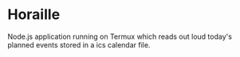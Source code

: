 # Horaille
Node.js application running on Termux which reads out loud today's planned events stored in a ics calendar file.
